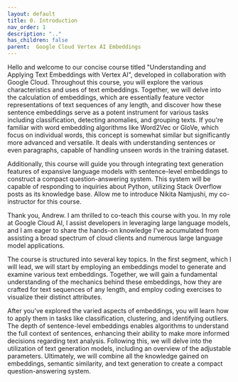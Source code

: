 ```yaml
---
layout: default
title: 0. Introduction
nav_order: 1
description: ".."
has_children: false
parent:  Google Cloud Vertex AI Embeddings
---
```


Hello and welcome to our concise course titled "Understanding and Applying Text Embeddings with Vertex AI", developed in collaboration with Google Cloud. Throughout this course, you will explore the various characteristics and uses of text embeddings. Together, we will delve into the calculation of embeddings, which are essentially feature vector representations of text sequences of any length, and discover how these sentence embeddings serve as a potent instrument for various tasks including classification, detecting anomalies, and grouping texts. If you're familiar with word embedding algorithms like Word2Vec or GloVe, which focus on individual words, this concept is somewhat similar but significantly more advanced and versatile. It deals with understanding sentences or even paragraphs, capable of handling unseen words in the training dataset.

Additionally, this course will guide you through integrating text generation features of expansive language models with sentence-level embeddings to construct a compact question-answering system. This system will be capable of responding to inquiries about Python, utilizing Stack Overflow posts as its knowledge base. Allow me to introduce Nikita Namjushi, my co-instructor for this course.

Thank you, Andrew. I am thrilled to co-teach this course with you. In my role at Google Cloud AI, I assist developers in leveraging large language models, and I am eager to share the hands-on knowledge I've accumulated from assisting a broad spectrum of cloud clients and numerous large language model applications.

The course is structured into several key topics. In the first segment, which I will lead, we will start by employing an embeddings model to generate and examine various text embeddings. Together, we will gain a fundamental understanding of the mechanics behind these embeddings, how they are crafted for text sequences of any length, and employ coding exercises to visualize their distinct attributes. 


After you've explored the varied aspects of embeddings, you will learn how to apply them in tasks like classification, clustering, and identifying outliers. The depth of sentence-level embeddings enables algorithms to understand the full context of sentences, enhancing their ability to make more informed decisions regarding text analysis. Following this, we will delve into the utilization of text generation models, including an overview of the adjustable parameters. Ultimately, we will combine all the knowledge gained on embeddings, semantic similarity, and text generation to create a compact question-answering system.

